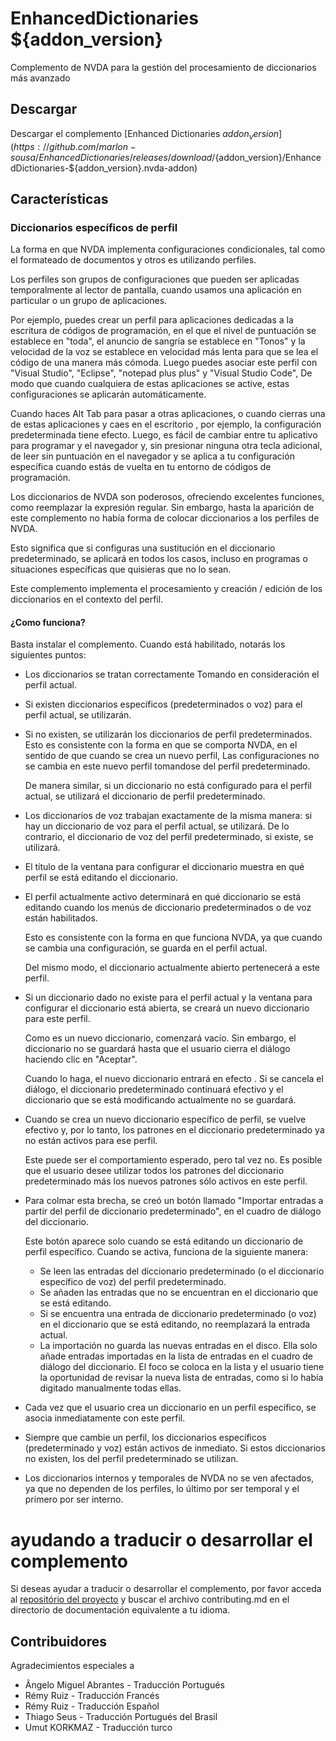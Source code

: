 # EnhancedDictionaries ${addon_version}
Complemento de NVDA para la gestión del procesamiento de diccionarios más avanzado

## Descargar
Descargar el complemento [Enhanced Dictionaries ${addon_version}](https://github.com/marlon-sousa/EnhancedDictionaries/releases/download/${addon_version}/EnhancedDictionaries-${addon_version}.nvda-addon)

## Características

### Diccionarios específicos de perfil
La forma en que NVDA implementa configuraciones condicionales, tal como  el formateado de documentos y otros es utilizando perfiles.

Los perfiles son grupos de configuraciones que pueden ser aplicadas temporalmente al lector de pantalla, cuando usamos una aplicación en particular o un grupo de aplicaciones.

Por ejemplo, puedes  crear un perfil para aplicaciones dedicadas a la escritura de códigos de programación, en el que el nivel de puntuación se establece en "toda", el anuncio de sangría se establece en "Tonos" y la velocidad de la voz  se establece en velocidad más lenta para que se lea el código de una manera más cómoda. Luego puedes asociar este perfil con "Visual Studio", "Eclipse", "notepad plus plus" y "Visual Studio Code", De modo que cuando cualquiera de estas aplicaciones se active, estas configuraciones se aplicarán automáticamente.

Cuando haces Alt Tab para pasar a otras aplicaciones, o cuando cierras una de estas aplicaciones y caes en el escritorio , por ejemplo, la configuración  predeterminada tiene efecto. Luego, es fácil de cambiar entre  tu aplicativo para programar y el navegador y, sin presionar ninguna otra tecla adicional, de leer sin puntuación en el navegador y se aplica a tu configuración específica cuando estás de vuelta en    tu entorno de códigos de programación.

Los diccionarios de NVDA son poderosos, ofreciendo excelentes funciones, como reemplazar la expresión regular. Sin embargo, hasta la aparición de  este complemento no había  forma de colocar diccionarios a los perfiles de NVDA.

Esto significa que si configuras una sustitución en el diccionario predeterminado, se aplicará en todos los casos, incluso en programas o situaciones específicas que quisieras que no lo sean.

Este complemento implementa el procesamiento y creación / edición de los diccionarios en el contexto del perfil.

#### ¿Como funciona?

Basta instalar el complemento. Cuando está habilitado, notarás los siguientes puntos:

* Los diccionarios se tratan correctamente Tomando en consideración el perfil actual.
* Si existen diccionarios específicos (predeterminados o voz) para el perfil actual, se utilizarán.
* Si no existen, se utilizarán los diccionarios de perfil predeterminados. Esto es consistente con la forma en que se comporta NVDA, en el sentido de que cuando se crea un nuevo perfil, Las configuraciones no se  cambia en este nuevo perfil tomandose del perfil predeterminado.

    De manera similar, si un diccionario no está configurado para el perfil actual, se utilizará el diccionario de perfil predeterminado.

* Los diccionarios de voz trabajan exactamente de la misma manera: si hay un diccionario de voz para el perfil actual, se utilizará. De lo contrario, el diccionario de  voz del perfil predeterminado, si existe, se utilizará.
* El título de la ventana para configurar el diccionario muestra en qué perfil se está editando el diccionario.
* El perfil actualmente activo determinará en qué diccionario  se está editando cuando los menús de diccionario predeterminados o de voz están habilitados.

    Esto es consistente con la forma en que funciona NVDA, ya que cuando se cambia una configuración, se guarda en el perfil actual.

    Del mismo modo, el diccionario actualmente abierto pertenecerá a este perfil.

* Si un diccionario dado no existe para el perfil actual y la ventana para configurar el diccionario está abierta, se creará un nuevo diccionario para este perfil.

    Como es un nuevo diccionario, comenzará vacío. Sin embargo, el diccionario no se guardará hasta que el usuario cierra el diálogo haciendo clic en "Aceptar".

    Cuando lo haga, el nuevo diccionario entrará en efecto . Si se cancela el diálogo, el diccionario predeterminado continuará efectivo y el diccionario que se está modificando actualmente no se guardará.

* Cuando se crea un nuevo diccionario específico de perfil, se vuelve efectivo y, por lo tanto, los patrones en el diccionario predeterminado ya no están activos para ese perfil.

    Este puede ser el comportamiento esperado, pero tal vez no. Es posible que el usuario  desee utilizar todos los patrones del diccionario  predeterminado más los nuevos patrones sólo activos en este perfil.

* Para colmar esta brecha, se creó un botón llamado "Importar entradas a partir del perfil de diccionario predeterminado", en el cuadro de diálogo del diccionario.

    Este botón aparece solo cuando se está editando un diccionario de perfil específico. Cuando se activa, funciona de la siguiente manera:

    - Se leen las entradas del diccionario predeterminado (o el diccionario específico de voz) del perfil predeterminado.
    - Se añaden las entradas que no se encuentran en el diccionario que se está editando.
    - Si se encuentra una entrada de diccionario predeterminado (o voz) en el diccionario que se está editando, no reemplazará la entrada actual.
    - La importación no guarda las nuevas entradas en el disco. Ella solo añade entradas importadas en la lista de entradas en el cuadro de diálogo del diccionario. El foco se coloca en la lista y el usuario tiene la oportunidad de revisar la nueva lista de entradas, como si lo había digitado manualmente todas ellas.

* Cada vez que el usuario crea un diccionario en un perfil específico, se asocia inmediatamente con este perfil.
* Siempre que cambie un perfil, los diccionarios específicos (predeterminado y voz) están activos de inmediato. Si estos diccionarios no existen, los del perfil predeterminado se utilizan.
* Los diccionarios internos y temporales de NVDA no se ven afectados, ya que no dependen de los perfiles, lo último por ser temporal y el primero por ser interno.

# ayudando a traducir o desarrollar el complemento

Si deseas ayudar a traducir o desarrollar el complemento, por favor  acceda al [repositório del proyecto](https://github.com/marlon-sousa/EnhancedDictionaries) y buscar el archivo contributing.md en el directorio de documentación equivalente a tu idioma.

## Contribuidores

Agradecimientos especiales a

* Ângelo Miguel Abrantes - Traducción Portugués
* Rémy Ruiz - Traducción Francés
* Rémy Ruiz - Traducción Español
*  Thiago Seus - Traducción Portugués del Brasil
* Umut KORKMAZ - Traducción turco
